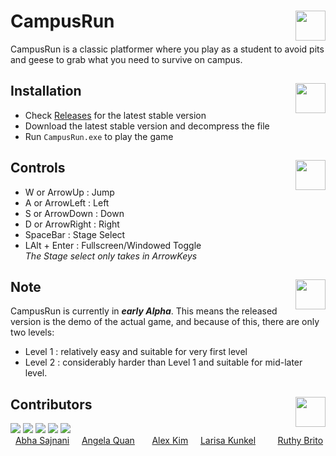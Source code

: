 # <a href="url"><img src="https://i.imgur.com/nkFvguO.png" align="right" height="48" width="48" ></a>  CampusRun
CampusRun is a classic platformer where you play as a student to avoid pits and geese to grab what you need to survive on campus.  

## Installation  <a href="url"><img src="https://i.imgur.com/nkFvguO.png" align="right" height="48" width="48" ></a>
- Check [Releases](https://github.com/arutarimu/CampusRun/releases) for the latest stable version  
- Download the latest stable version and decompress the file  
- Run `CampusRun.exe` to play the game  

## Controls <a href="url"><img src="https://i.imgur.com/nkFvguO.png" align="right" height="48" width="48" ></a>
- W or ArrowUp : Jump 
- A or ArrowLeft : Left  
- S or ArrowDown : Down  
- D or ArrowRight : Right  
- SpaceBar : Stage Select  
- LAlt + Enter : Fullscreen/Windowed Toggle  
*The Stage select only takes in ArrowKeys*  

## Note <a href="url"><img src="https://i.imgur.com/nkFvguO.png" align="right" height="48" width="48" ></a>
CampusRun is currently in ***early Alpha***. This means the released version is the demo of the actual game, and because of this, there are only two levels:
- Level 1 : relatively easy and suitable for very first level
- Level 2 : considerably harder than Level 1 and suitable for mid-later level.  


## Contributors <a href="url"><img src="https://i.imgur.com/nkFvguO.png" align="right" height="48" width="48" ></a>
![](https://i.imgur.com/I9vk7VK.png)
![](https://i.imgur.com/whVo3fi.png)
![](https://i.imgur.com/kww4wBK.png)
![](https://i.imgur.com/ZTPc99T.png)
![](https://i.imgur.com/pPftqAh.png)  
&nbsp; [Abha Sajnani](https://github.com/asajnani)&nbsp; &nbsp;&nbsp; [Angela Quan](https://github.com/Angelabowbow) 
&nbsp;&nbsp;&nbsp; &nbsp; [Alex Kim](https://github.com/arutarimu) &nbsp; &nbsp; 
[Larisa Kunkel](https://github.com/lkunkel3) &nbsp; &nbsp; &nbsp; &nbsp; [Ruthy Brito](https://github.com/rbrito2)
